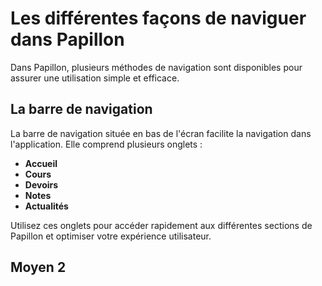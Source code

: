 # Les différentes façons de naviguer dans Papillon

Dans Papillon, plusieurs méthodes de navigation sont disponibles pour assurer une utilisation simple et efficace.

## La barre de navigation

La barre de navigation située en bas de l'écran facilite la navigation dans l'application. Elle comprend plusieurs onglets :

- **Accueil**
- **Cours**
- **Devoirs**
- **Notes**
- **Actualités**

Utilisez ces onglets pour accéder rapidement aux différentes sections de Papillon et optimiser votre expérience utilisateur.


## Moyen 2
